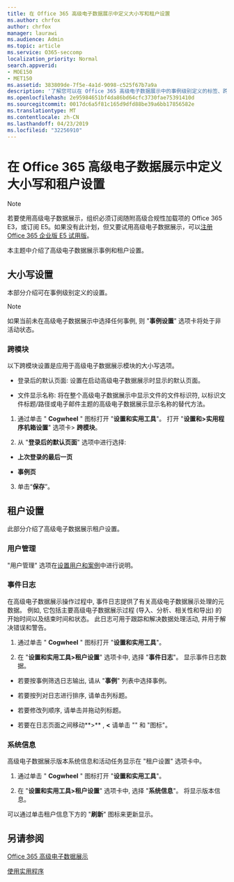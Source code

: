 ```yaml
---
title: 在 Office 365 高级电子数据展示中定义大小写和租户设置
ms.author: chrfox
author: chrfox
manager: laurawi
ms.audience: Admin
ms.topic: article
ms.service: O365-seccomp
localization_priority: Normal
search.appverid:
- MOE150
- MET150
ms.assetid: 383809de-7f5e-4a1d-9098-c525f67b7a9a
description: '了解您可以在 Office 365 高级电子数据展示中的事例级别定义的标签、跨模块和租户设置。  '
ms.openlocfilehash: 2e95984651bf4da86bd64cfc3730fae75391410d
ms.sourcegitcommit: 0017dc6a5f81c165d9dfd88be39a6bb17856582e
ms.translationtype: MT
ms.contentlocale: zh-CN
ms.lasthandoff: 04/23/2019
ms.locfileid: "32256910"
---
```

# <a name="define-case-and-tenant-settings-in-office-365-advanced-ediscovery"></a>在 Office 365 高级电子数据展示中定义大小写和租户设置

> [!NOTE]
> 若要使用高级电子数据展示，组织必须订阅随附高级合规性加载项的 Office 365 E3，或订阅 E5。如果没有此计划，但又要试用高级电子数据展示，可以[注册 Office 365 企业版 E5 试用版](https://go.microsoft.com/fwlink/p/?LinkID=698279)。 
  
本主题中介绍了高级电子数据展示事例和租户设置。
  
## <a name="case-settings"></a>大小写设置

本部分介绍可在事例级别定义的设置。
  
> [!NOTE]
> 如果当前未在高级电子数据展示中选择任何事例, 则 "**事例设置**" 选项卡将处于非活动状态。 
  
### <a name="cross-module"></a>跨模块

以下跨模块设置是应用于高级电子数据展示模块的大小写选项。
  
- 登录后的默认页面: 设置在启动高级电子数据展示时显示的默认页面。
    
- 文件显示名称: 将在整个高级电子数据展示中显示文件的文件标识符, 以标识文件标题/路径或电子邮件主题的高级电子数据展示显示名称的替代方法。
    
1. 通过单击 " **Cogwheel** " 图标打开 "**设置和实用工具**"。 打开 "**设置和\>实用程序机箱设置**" 选项卡\> **跨模块**。 
    
2. 从 "**登录后的默认页面**" 选项中进行选择: 
    
  - **上次登录的最后一页**
    
  - **事例页**
    
3. 单击“**保存**”。
    
## <a name="tenant-settings"></a>租户设置

此部分介绍了高级电子数据展示租户设置。
  
### <a name="user-administration"></a>用户管理

"用户管理" 选项在[设置用户和案例](set-up-users-and-cases-in-advanced-ediscovery.md)中进行说明。
  
### <a name="event-log"></a>事件日志

在高级电子数据展示操作过程中, 事件日志提供了有关高级电子数据展示处理的元数据。 例如, 它包括主要高级电子数据展示过程 (导入、分析、相关性和导出) 的开始时间以及结束时间和状态。 此日志可用于跟踪和解决数据处理活动, 并用于解决错误和警告。
  
1. 通过单击 " **Cogwheel** " 图标打开 "**设置和实用工具**"。 
    
2. 在 "**设置和实用工具\>租户设置**" 选项卡中, 选择 "**事件日志**"。 显示事件日志数据。
    
  - 若要按事例筛选日志输出, 请从 "**事例**" 列表中选择事例。 
    
  - 若要按列对日志进行排序, 请单击列标题。 
    
  - 若要修改列顺序, 请单击并拖动列标题。
    
  - 若要在日志页面之间移动**\>** , **\<** 请单击 "" 和 "图标"。 
    
### <a name="system-information"></a>系统信息

高级电子数据展示版本系统信息和活动任务显示在 "租户设置" 选项卡中。
  
1. 通过单击 " **Cogwheel** " 图标打开 "**设置和实用工具**"。 
    
2. 在 "**设置和实用工具\>租户设置**" 选项卡中, 选择 "**系统信息**"。 将显示版本信息。
    
可以通过单击租户信息下方的 "**刷新**" 图标来更新显示。 
  
## <a name="see-also"></a>另请参阅

[Office 365 高级电子数据展示](office-365-advanced-ediscovery.md)
  
[使用实用程序](use-advanced-ediscovery-utilities.md)

